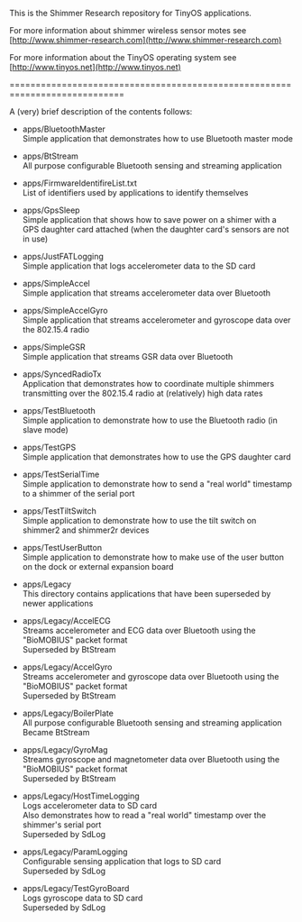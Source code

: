 This is the Shimmer Research repository for TinyOS applications.  

For more information about shimmer wireless sensor motes see
[http://www.shimmer-research.com](http://www.shimmer-research.com)

For more information about the TinyOS operating system see
[http://www.tinyos.net](http://www.tinyos.net)

============================================================================

A (very) brief description of the contents follows:  

* apps/BluetoothMaster  
   Simple application that demonstrates how to use Bluetooth master mode  

* apps/BtStream  
   All purpose configurable Bluetooth sensing and streaming application  

* apps/FirmwareIdentifireList.txt  
   List of identifiers used by applications to identify themselves  

* apps/GpsSleep  
   Simple application that shows how to save power on a shimer with a GPS
   daughter card attached (when the daughter card's sensors are not in use)  

* apps/JustFATLogging  
   Simple application that logs accelerometer data to the SD card  

* apps/SimpleAccel  
   Simple application that streams accelerometer data over Bluetooth  

* apps/SimpleAccelGyro  
   Simple application that streams accelerometer and gyroscope data over the
   802.15.4 radio  

* apps/SimpleGSR  
   Simple application that streams GSR data over Bluetooth  

* apps/SyncedRadioTx  
   Application that demonstrates how to coordinate multiple shimmers
   transmitting over the 802.15.4 radio at (relatively) high data rates  

* apps/TestBluetooth  
   Simple application to demonstrate how to use the Bluetooth radio (in
   slave mode)  

* apps/TestGPS  
   Simple application that demonstrates how to use the GPS daughter card

* apps/TestSerialTime  
   Simple application to demonstrate how to send a "real world" timestamp to
   a shimmer of the serial port  

* apps/TestTiltSwitch  
   Simple application to demonstrate how to use the tilt switch on shimmer2
   and shimmer2r devices  

* apps/TestUserButton  
   Simple application to demonstrate how to make use of the user button on
   the dock or external expansion board  

* apps/Legacy  
   This directory contains applications that have been superseded by newer
   applications  

* apps/Legacy/AccelECG  
   Streams accelerometer and ECG data over Bluetooth using the "BioMOBIUS"
   packet format  
   Superseded by BtStream  

* apps/Legacy/AccelGyro  
   Streams accelerometer and gyroscope data over Bluetooth using the
   "BioMOBIUS" packet format  
   Superseded by BtStream  

* apps/Legacy/BoilerPlate  
   All purpose configurable Bluetooth sensing and streaming application  
   Became BtStream  

* apps/Legacy/GyroMag  
   Streams gyroscope and magnetometer data over Bluetooth using the
   "BioMOBIUS" packet format  
   Superseded by BtStream  

* apps/Legacy/HostTimeLogging  
   Logs accelerometer data to SD card  
   Also demonstrates how to read a "real world" timestamp over the shimmer's
   serial port  
   Superseded by SdLog  

* apps/Legacy/ParamLogging  
   Configurable sensing application that logs to SD card  
   Superseded by SdLog  

* apps/Legacy/TestGyroBoard  
   Logs gyroscope data to SD card  
   Superseded by SdLog  

